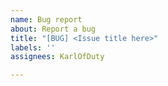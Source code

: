 ```yaml
---
name: Bug report
about: Report a bug
title: "[BUG] <Issue title here>"
labels: ''
assignees: KarlOfDuty

---
```


<!-- Please include which version of the bot you are using and thoroughly describe the issue -->
